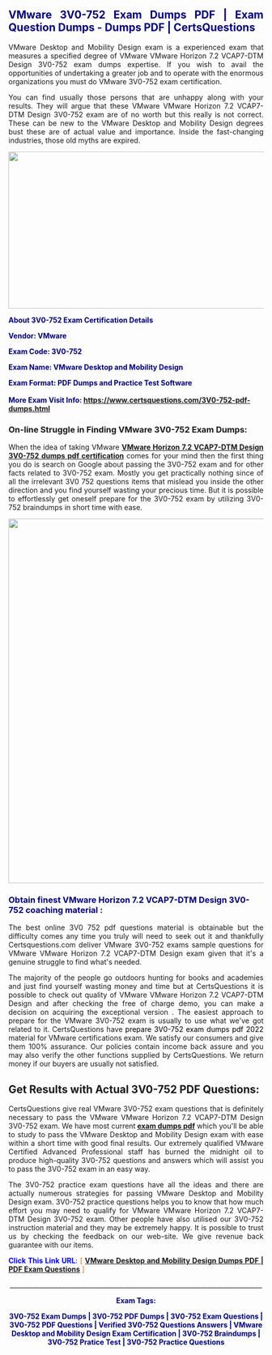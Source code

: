 <h2 style="text-align: justify;"><span style="color: #000080;">VMware 3V0-752 Exam Dumps PDF | Exam Question Dumps - Dumps PDF | CertsQuestions</span></h2>
<p style="text-align: justify;">VMware Desktop and Mobility Design exam is a experienced exam that measures a specified degree of VMware VMware Horizon 7.2 VCAP7-DTM Design 3V0-752 exam dumps expertise. If you wish to avail the opportunities of undertaking a greater job and to operate with the enormous organizations you must do VMware 3V0-752 exam certification.</p>
<p style="text-align: justify;">You can find usually those persons that are unhappy along with your results. They will argue that these VMware VMware Horizon 7.2 VCAP7-DTM Design 3V0-752 exam are of no worth but this really is not correct. These can be new to the VMware Desktop and Mobility Design degrees bust these are of actual value and importance. Inside the fast-changing industries, those old myths are expired.</p>
<p><img style="display: block; margin-left: auto; margin-right: auto;" src="https://i.imgur.com/eaP4ae9.png" width="840" height="310" /></p>
<p><span style="color: #000080;"><strong>About 3V0-752 Exam Certification Details</strong></span></p>
<p><span style="color: #000080;"><strong>Vendor: VMware<br /></strong></span></p>
<p><span style="color: #000080;"><strong>Exam Code: 3V0-752</strong></span></p>
<p><span style="color: #000080;"><strong>Exam Name: VMware Desktop and Mobility Design</strong></span></p>
<p><span style="color: #000080;"><strong>Exam Format: PDF Dumps and Practice Test Software<br /><br />More Exam Visit Info: <span style="color: #ff6600;"><a href="https://www.certsquestions.com/3V0-752-pdf-dumps.html">https://www.certsquestions.com/3V0-752-pdf-dumps.html</a></span></strong></span></p>
<h3>On-line Struggle in Finding VMware 3V0-752 Exam Dumps:</h3>
<p style="text-align: justify;">When the idea of taking VMware <a href="https://www.certsquestions.com/3V0-752-pdf-dumps.html"><strong>VMware Horizon 7.2 VCAP7-DTM Design 3V0-752 dumps pdf certification</strong></a> comes for your mind then the first thing you do is search on Google about passing the 3V0-752 exam and for other facts related to 3V0-752 exam. Mostly you get practically nothing since of all the irrelevant 3V0 752 questions items that mislead you inside the other direction and you find yourself wasting your precious time. But it is possible to effortlessly get oneself prepare for the 3V0-752 exam by utilizing 3V0-752 braindumps in short time with ease.</p>
<p><a href="https://www.certsquestions.com/3V0-752-pdf-dumps.html"><img style="display: block; margin-left: auto; margin-right: auto;" src="https://i.imgur.com/pxhoKQ2.png" width="720" /></a></p>
<h3><span style="color: #000080;">Obtain finest VMware Horizon 7.2 VCAP7-DTM Design 3V0-752 coaching material :</span></h3>
<p style="text-align: justify;">The best online 3V0 752 pdf questions material is obtainable but the difficulty comes any time you truly will need to seek out it and thankfully Certsquestions.com deliver VMware 3V0-752 exams sample questions for VMware VMware Horizon 7.2 VCAP7-DTM Design exam given that it's a genuine struggle to find what's needed.</p>
<p style="text-align: justify;">The majority of the people go outdoors hunting for books and academies and just find yourself wasting money and time but at CertsQuestions it is possible to check out quality of VMware VMware Horizon 7.2 VCAP7-DTM Design and after checking the free of charge demo, you can make a decision on acquiring the exceptional version . The easiest approach to prepare for the VMware 3V0-752 exam is usually to use what we've got related to it. CertsQuestions have <span style="color: #000000;">prepare 3V0-752 exam dumps pdf 2022</span> material for VMware certifications exam. We satisfy our consumers and give them 100% assurance. Our policies contain income back assure and you may also verify the other functions supplied by CertsQuestions. We return money if our buyers are usually not satisfied.</p>
<h2>Get Results with Actual 3V0-752 PDF Questions:</h2>
<p style="text-align: justify;">CertsQuestions give real VMware 3V0-752 exam questions that is definitely necessary to pass the VMware VMware Horizon 7.2 VCAP7-DTM Design 3V0-752 exam. We have most current<strong>&nbsp;<a href="https://www.certsquestions.com/">exam dumps pdf</a></strong>&nbsp;which you'll be able to study to pass the VMware Desktop and Mobility Design exam with ease within a short time with good final results. Our extremely qualified VMware Certified Advanced Professional staff has burned the midnight oil to produce high-quality 3V0-752 questions and answers which will assist you to pass the 3V0-752 exam in an easy way.</p>
<p style="text-align: justify;">The 3V0-752 practice exam questions have all the ideas and there are actually numerous strategies for passing VMware Desktop and Mobility Design exam. 3V0-752 practice questions helps you to know that how much effort you may need to qualify for VMware VMware Horizon 7.2 VCAP7-DTM Design 3V0-752 exam. Other people have also utilised our 3V0-752 instruction material and they may be extremely happy. It is possible to trust us by checking the feedback on our web-site. We give revenue back guarantee with our items.</p>
<p style="text-align: justify;"><span style="color: #0000ff;"><strong>Click This Link URL</strong>:</span> <span style="color: #ff6600;">[ <strong><a href="https://www.certsquestions.com/vmware-certified-advanced-professional-certification.html">VMware Desktop and Mobility Design Dumps PDF | PDF Exam Questions</a></strong> ]</span></p>
<p style="text-align: center;">______________________________________________________________________________</p>
<p style="text-align: center;"><span style="color: #000080;"><strong>Exam Tags:</strong></span></p>
<p style="text-align: center;"><span style="color: #000080;"><strong>3V0-752 Exam Dumps | 3V0-752 PDF Dumps | 3V0-752 Exam Questions | 3V0-752 PDF Questions | Verified 3V0-752 Questions Answers | VMware Desktop and Mobility Design Exam Certification | 3V0-752 Braindumps | 3V0-752 Pratice Test | 3V0-752 Practice Questions</strong></span></p>
